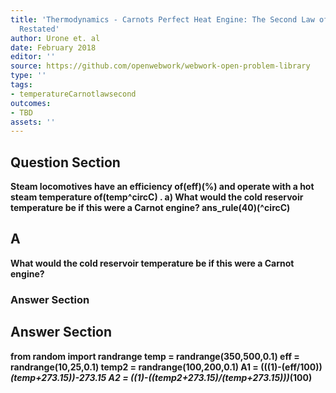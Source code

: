 ```yaml
---
title: 'Thermodynamics - Carnots Perfect Heat Engine: The Second Law of Thermodynamics
  Restated'
author: Urone et. al
date: February 2018
editor: ''
source: https://github.com/openwebwork/webwork-open-problem-library
type: ''
tags:
- temperatureCarnotlawsecond
outcomes:
- TBD
assets: ''
---
```


## Question Section 

<b>
Steam locomotives have an efficiency of(eff)(%) and operate with a hot steam temperature of(temp^circC) .
a) What would the cold reservoir temperature be if this were a Carnot engine?
ans_rule(40)(^circC)

## A
What would the cold reservoir temperature be if this were a Carnot engine?
### Answer Section


## Answer Section

from random import randrange
temp = randrange(350,500,0.1)
eff = randrange(10,25,0.1)
temp2 = randrange(100,200,0.1)
A1 = (((1)-(eff/100))*(temp+273.15))-273.15
A2 = ((1)-((temp2+273.15)/(temp+273.15)))*(100)